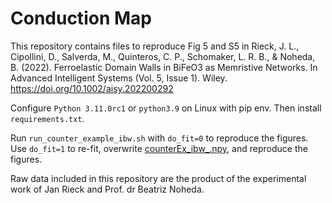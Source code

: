 # Conduction Map
This repository contains files to reproduce Fig 5 and S5 in Rieck, J. L., Cipollini, D., Salverda, M., Quinteros, C. P., Schomaker, L. R. B., & Noheda, B. (2022). Ferroelastic Domain Walls in BiFeO3 as Memristive Networks. In Advanced Intelligent Systems (Vol. 5, Issue 1). Wiley. https://doi.org/10.1002/aisy.202200292

Configure `Python 3.11.0rc1` or `python3.9` on Linux with pip env. Then install `requirements.txt`.

Run `run_counter_example_ibw.sh` with `do_fit=0` to reproduce the figures. 
Use `do_fit=1` to re-fit, overwrite [counterEx_ibw_.npy](Output%2FcounterEx_ibw_.npy), and reproduce the figures.

Raw data included in this repository are the product of the experimental work of Jan Rieck and Prof. dr Beatriz Noheda.
